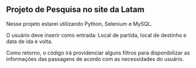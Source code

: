 ## Projeto de Pesquisa no site da Latam
Nesse projeto estarei utilizando Python, Selenium e MySQL.

O usuário deve inserir como entrada: Local de partida, local de destinho e data de ida e volta.

Como retorno, o código irá providenciar alguns filtros para disponibilizar as informações das passagens de acordo com as necessidades do usuário.
